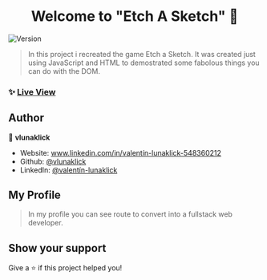 <h1 align="center">Welcome to "Etch A Sketch" 👋</h1>
<p>
  <img alt="Version" src="https://img.shields.io/badge/version-1.0.0-blue.svg?cacheSeconds=2592000" />
</p>

> In this project i recreated the game Etch a Sketch. It was created just using JavaScript and HTML to demostrated some fabolous things you can do with the DOM.

### ✨ [Live View](https://vlunaklick.github.io/etch_a_sketch/)

## Author

👤 **vlunaklick**

* Website: www.linkedin.com/in/valentín-lunaklick-548360212
* Github: [@vlunaklick](https://github.com/vlunaklick)
* LinkedIn: [@valentín-lunaklick](https://linkedin.com/in/valentín-lunaklick)

## My Profile

> In my profile you can see route to convert into a fullstack web developer.

## Show your support

Give a ⭐️ if this project helped you!


